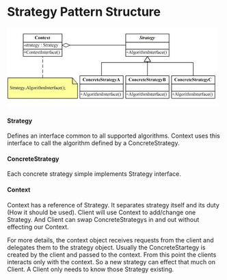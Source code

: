 # Strategy Pattern Structure

![Strategy Pattern](../images/strategy_pattern.png)

#### Strategy

Defines an interface common to all supported algorithms. Context uses this interface to call the algorithm defined by a ConcreteStrategy.

#### ConcreteStrategy

Each concrete strategy simple implements Strategy interface.

#### Context

Context has a reference of Strategy. It separates strategy itself and its duty (How it should be used). Client will use Context to add/change one Strategy. And Client can swap ConcreteStrategys in and out without effecting our Context.

For more details, the context object receives requests from the client and delegates them to the strategy object. Usually the ConcreteStartegy is created by the client and passed to the context. From this point the clients interacts only with the context. So a new strategy can effect that much on Client. A Client only needs to know those Strategy existing.

